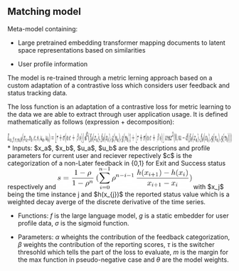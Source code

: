 ## Matching model
Meta-model containing:

 * Large pretrained embedding transformer mapping documents to latent space representations based on similarities

 * User profile information

The model is re-trained through a metric lerning approach based on a custom adaptation of a contrastive loss which considers user feedback and status tracking data.

The loss function is an adaptation of a contrastive loss for metric learning to the data we are able to extract through user application usage. It is defined mathematically as follows (expression + decomposition):


<img src="loss_def.png" alt="sdef" height="25" width="1500"/>
<br />
* Inputs: $x_a$, $x_b$, $u_a$, $u_b$ are the descriptions and profile parameters for current user and reciever repectively $c$ is the categorization of a non-Later feedback in {0,1} for Exit and Success status respectively and  
<img src="s_def.png" alt="sdef" height="50"/>  
with $x_j$ being the time instance j and $h(x_{j})$ the reported status value which is a weighted decay averge of the discrete derivative of the time series.

* Functions:
 $f$ is the large language model, $g$ is a static embedder for user profile data, $\sigma$ is the sigmoid function.

* Parameters: $\alpha$ wheights the contribution of the feedback categorization, $\beta$ weights the contribution of the reporting scores, $\tau$ is the switcher thresohld which tells the part of the loss to evaluate, $m$ is the margin for the max function in pseudo-negative case and $\theta$ are the model weights.
